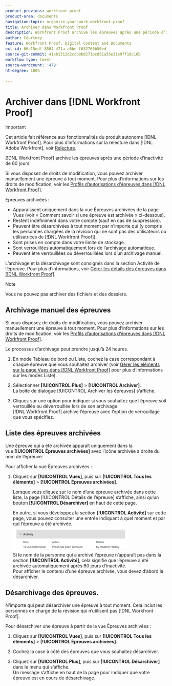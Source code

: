 ```yaml
---
product-previous: workfront-proof
product-area: documents
navigation-topic: organize-your-work-workfront-proof
title: Archiver dans Workfront Proof
description: Workfront Proof archive les épreuves après une période d’inactivité de 60 jours.
author: Courtney
feature: Workfront Proof, Digital Content and Documents
exl-id: 66a15edf-8504-471a-a6be-f632760b50ed
source-git-commit: 41ab1312d2ccb8b8271bc851a35e31e9ff18c16b
workflow-type: tm+mt
source-wordcount: '479'
ht-degree: 100%

---
```


# Archiver dans [!DNL Workfront Proof]

>[!IMPORTANT]
>
>Cet article fait référence aux fonctionnalités du produit autonome [!DNL Workfront Proof]. Pour plus d’informations sur la relecture dans [!DNL Adobe Workfront], voir [Relecture](../../../review-and-approve-work/proofing/proofing.md).

[!DNL Workfront Proof] archive les épreuves après une période d’inactivité de 60 jours.

Si vous disposez de droits de modification, vous pouvez archiver manuellement une épreuve à tout moment. Pour plus d’informations sur les droits de modification, voir les [Profils d’autorisations d’épreuves dans  [!DNL Workfront Proof]](../../../workfront-proof/wp-acct-admin/account-settings/proof-perm-profiles-in-wp.md).

Épreuves archivées :

* Apparaissent uniquement dans la vue Épreuves archivées de la page Vues (voir « Comment savoir si une épreuve est archivée » ci-dessous).
* Restent indéfiniment dans votre compte (sauf en cas de suppression).
* Peuvent être désarchivées à tout moment par n’importe qui (y compris les personnes chargées de la révision qui ne sont pas des utilisateurs ou utilisatrices de [!DNL Workfront Proof]).
* Sont prises en compte dans votre limite de stockage.
* Sont verrouillées automatiquement lors de l’archivage automatique.
* Peuvent être verrouillées ou déverrouillées lors d’un archivage manuel.

L’archivage et la désarchivage sont consignés dans la section Activité de l’épreuve. Pour plus d’informations, voir [Gérer les détails des épreuves dans  [!DNL Workfront Proof]](../../../workfront-proof/wp-work-proofsfiles/manage-your-work/manage-proof-details.md).

>[!NOTE]
>
>Vous ne pouvez pas archiver des fichiers et des dossiers.

## Archivage manuel des épreuves

Si vous disposez de droits de modification, vous pouvez archiver manuellement une épreuve à tout moment. Pour plus d’informations sur les droits de modification, voir les [Profils d’autorisations d’épreuves dans  [!DNL Workfront Proof]](../../../workfront-proof/wp-acct-admin/account-settings/proof-perm-profiles-in-wp.md).

Le processus d’archivage peut prendre jusqu’à 24 heures.

1. En mode Tableau de bord ou Liste, cochez la case correspondant à chaque épreuve que vous souhaitez archiver (voir [Gérer les éléments sur la page Vues dans  [!DNL Workfront Proof]](../../../workfront-proof/wp-work-proofsfiles/manage-your-work/manage-items-on-views-page.md) pour plus d’informations sur les modes Liste).

1. Sélectionner **[!UICONTROL Plus]** > **[!UICONTROL Archiver]**.\
   La boîte de dialogue [!UICONTROL Archiver les épreuves] s’affiche.

1. Cliquez sur une option pour indiquer si vous souhaitez que l’épreuve soit verrouillée ou déverrouillée lors de son archivage.\
   [!DNL Workfront Proof] archive l’épreuve avec l’option de verrouillage que vous spécifiez.

## Liste des épreuves archivées

Une épreuve qui a été archivée apparaît uniquement dans la vue **[!UICONTROL Épreuves archivées]** avec l’icône archivée à droite du nom de l’épreuve.

Pour afficher la vue Épreuves archivées :

1. Cliquez sur **[!UICONTROL Vues]**, puis sur **[!UICONTROL Tous les éléments]** > **[!UICONTROL Épreuves archivées]**.

   Lorsque vous cliquez sur le nom d’une épreuve archivée dans cette liste, la page [!UICONTROL Détails de l’épreuve] s’affiche, ainsi qu’un bouton **[!UICONTROL Désarchiver]** en haut de cette page.

   En outre, si vous développez la section **[!UICONTROL Activité]** sur cette page, vous pouvez consulter une entrée indiquant à quel moment et par qui l’épreuve a été archivée.\
   ![Archived_proof_Activity_expand.png](assets/archived-proof-activity-expanded-350x77.png)\
   Si le nom de la personne qui a archivé l’épreuve n’apparaît pas dans la section **[!UICONTROL Activité]**, cela signifie que l’épreuve a été archivée automatiquement après 60 jours d’inactivité.\
   Pour afficher le contenu d’une épreuve archivée, vous devez d’abord la désarchiver.

## Désarchivage des épreuves.

N’importe qui peut désarchiver une épreuve à tout moment. Cela inclut les personnes en charge de la révision qui n’utilisent pas [!DNL Workfront Proof].

Pour désarchiver une épreuve à partir de la vue Épreuves archivées :

1. Cliquez sur **[!UICONTROL Vues]**, puis sur **[!UICONTROL Tous les éléments]** > **[!UICONTROL Épreuves archivées]**.

1. Cochez la case à côté des épreuves que vous souhaitez désarchiver.
1. Cliquez sur **[!UICONTROL Plus]**, puis sur **[!UICONTROL Désarchiver]** dans le menu qui s’affiche.\
   Un message s’affiche en haut de la page pour indiquer que votre épreuve est en cours de désarchivage.

